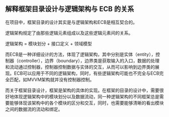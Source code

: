 ## 解释框架目录设计与逻辑架构与 ECB 的关系 

在项目中，框架目录的设计其实是与逻辑架构和ECB是相互契合的。

逻辑架构规定了由那些逻辑元素组成以及这些逻辑元素间的关系。

逻辑架构 = 模块划分 + 接口定义 + 领域模型

而ECB是一种详细设计的方法，体现了逻辑架构，其中分别是实体（entity），控制器（controller），边界（boundary），边界类是获取输入的入口，数据的处理和流动通过控制器，控制器控制数据与实体的交互，从而可以影响到边界类的展现。ECB可以应用于不同的逻辑架构，同时，有些逻辑架构可能也不完全与ECB完全匹配，如MVVM架构就并没有控制器控制。

而关于框架目录设计，框架是架构的具体的实现。在框架的目录的设计中，需要很好地体现逻辑架构中的模块划分以及数据流动，同一种逻辑架构的不同框架总是需要能够体现该架构中的各个模块的区分和交互，同时，也需要能够清晰的看出模块之间的数据流的流动和绑定。